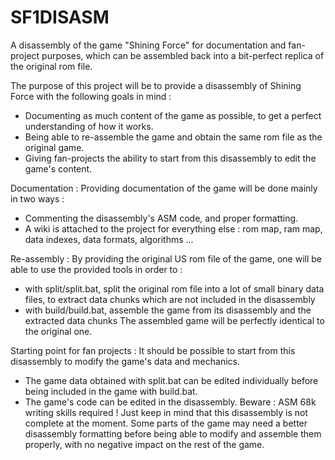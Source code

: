 SF1DISASM
=========

A disassembly of the game "Shining Force" for documentation and fan-project purposes, which can be assembled back into a bit-perfect replica of the original rom file.


The purpose of this project will be to provide a disassembly of Shining Force with the following goals in mind : 
- Documenting as much content of the game as possible, to get a perfect understanding of how it works.
- Being able to re-assemble the game and obtain the same rom file as the original game.
- Giving fan-projects the ability to start from this disassembly to edit the game's content.


Documentation : 
Providing documentation of the game will be done mainly in two ways : 
- Commenting the disassembly's ASM code, and proper formatting.
- A wiki is attached to the project for everything else : rom map, ram map, data indexes, data formats, algorithms ...


Re-assembly : 
By providing the original US rom file of the game, one will be able to use the provided tools in order to :
- with split/split.bat, split the original rom file into a lot of small binary data files, to extract data chunks which are not included in the disassembly
- with build/build.bat, assemble the game from its disassembly and the extracted data chunks
The assembled game will be perfectly identical to the original one. 

Starting point for fan projects :
It should be possible to start from this disassembly to modify the game's data and mechanics. 
- The game data obtained with split.bat can be edited individually before being included in the game with build.bat.
- The game's code can be edited in the disassembly. Beware : ASM 68k writing skills required ! 
Just keep in mind that this disassembly is not complete at the moment.
Some parts of the game may need a better disassembly formatting before being able to modify and assemble them properly, with no negative impact on the rest of the game.




